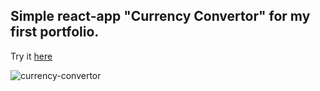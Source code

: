 ## Simple react-app "Currency Convertor" for my first portfolio.
Try it [here](https://mrmirrorr.github.io/currency-convertor-react-app/)

![currency-convertor](https://user-images.githubusercontent.com/105848492/236689613-0bbd2dbe-b6ee-4499-b30f-05c4e9e0aa21.jpg)
